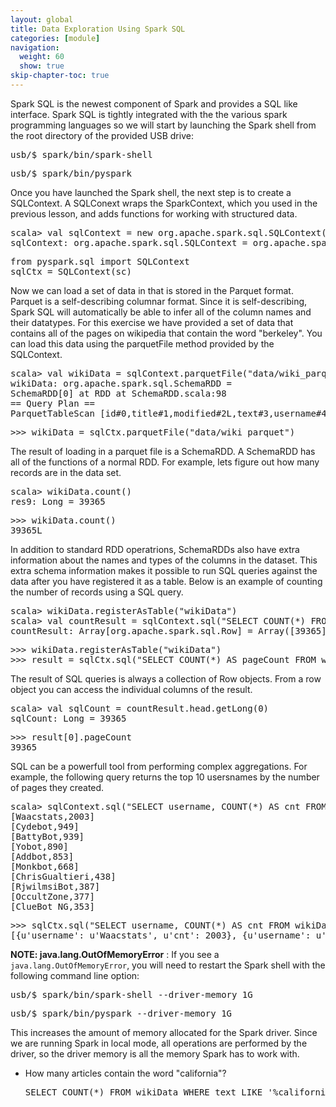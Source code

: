 ```yaml
---
layout: global
title: Data Exploration Using Spark SQL
categories: [module]
navigation:
  weight: 60
  show: true
skip-chapter-toc: true
---
```


Spark SQL is the newest component of Spark and provides a SQL like interface.
Spark SQL is tightly integrated with the the various spark programming languages 
so we will start by launching the Spark shell from the root directory of the provided USB drive:

<div class="codetabs">
<div data-lang="scala" markdown="1">
<pre class="prettyprint lang-bsh">
usb/$ spark/bin/spark-shell</pre>
</div>
<div data-lang="python" markdown="1">
<pre class="prettyprint lang-bsh">
usb/$ spark/bin/pyspark</pre>
</div>
</div>


Once you have launched the Spark shell, the next step is to create a SQLContext.  A SQLConext wraps the SparkContext, which you used in the previous lesson, and adds functions for working with structured data.

<div class="codetabs">
<div data-lang="scala" markdown="1">
<pre class="prettyprint lang-bsh">
scala> val sqlContext = new org.apache.spark.sql.SQLContext(sc)
sqlContext: org.apache.spark.sql.SQLContext = org.apache.spark.sql.SQLContext@52955821
</pre>
</div>
<div data-lang="python" markdown="1">
<pre class="prettyprint lang-bsh">
from pyspark.sql import SQLContext
sqlCtx = SQLContext(sc)</pre>
</div>
</div>

Now we can load a set of data in that is stored in the Parquet format.  Parquet is a self-describing columnar format.  Since it is self-describing, Spark SQL will automatically be able to infer all of the column names and their datatypes.  For this exercise we have provided a set of data that contains all of the pages on wikipedia that contain the word "berkeley".  You can load this data using the parquetFile method provided by the SQLContext.

<div class="codetabs">
<div data-lang="scala" markdown="1">
<pre class="prettyprint lang-bsh">
scala> val wikiData = sqlContext.parquetFile("data/wiki_parquet")
wikiData: org.apache.spark.sql.SchemaRDD = 
SchemaRDD[0] at RDD at SchemaRDD.scala:98
== Query Plan ==
ParquetTableScan [id#0,title#1,modified#2L,text#3,username#4], (ParquetRelation data/wiki_parquet), []
</pre>
</div>
<div data-lang="python" markdown="1">
<pre class="prettyprint lang-bsh">
>>> wikiData = sqlCtx.parquetFile("data/wiki_parquet")
</pre>
</div>
</div>

The result of loading in a parquet file is a SchemaRDD.  A SchemaRDD has all of the functions of a normal RDD.  For example, lets figure out how many records are in the data set.

<div class="codetabs">
<div data-lang="scala" markdown="1">
<pre class="prettyprint lang-bsh">
scala> wikiData.count()
res9: Long = 39365
</pre>
</div>
<div data-lang="python" markdown="1">
<pre class="prettyprint lang-bsh">
>>> wikiData.count()
39365L
</pre>
</div>
</div>

In addition to standard RDD operatrions, SchemaRDDs also have extra information about the names and types of the columns in the dataset.  This extra schema information makes it possible to run SQL queries against the data after you have registered it as a table.  Below is an example of counting the number of records using a SQL query.

<div class="codetabs">
<div data-lang="scala" markdown="1">
<pre class="prettyprint lang-bsh">
scala> wikiData.registerAsTable("wikiData")
scala> val countResult = sqlContext.sql("SELECT COUNT(*) FROM wikiData").collect()
countResult: Array[org.apache.spark.sql.Row] = Array([39365])
</pre>
</div>
<div data-lang="python" markdown="1">
<pre class="prettyprint lang-bsh">
>>> wikiData.registerAsTable("wikiData")
>>> result = sqlCtx.sql("SELECT COUNT(*) AS pageCount FROM wikiData").collect()
</pre>
</div>
</div>

The result of SQL queries is always a collection of Row objects.  From a row object you can access the individual columns of the result.

<div class="codetabs">
<div data-lang="scala" markdown="1">
<pre class="prettyprint lang-bsh">
scala> val sqlCount = countResult.head.getLong(0)
sqlCount: Long = 39365
</pre>
</div>
<div data-lang="python" markdown="1">
<pre class="prettyprint lang-bsh">
>>> result[0].pageCount
39365</pre>
</div>
</div>

SQL can be a powerfull tool from performing complex aggregations.  For example, the following query returns the top 10 usersnames by the number of pages they created.

<div class="codetabs">
<div data-lang="scala" markdown="1">
<pre class="prettyprint lang-bsh">
scala> sqlContext.sql("SELECT username, COUNT(*) AS cnt FROM wikiData WHERE username <> '' GROUP BY username ORDER BY cnt DESC LIMIT 10").collect().foreach(println)
[Waacstats,2003]
[Cydebot,949]
[BattyBot,939]
[Yobot,890]
[Addbot,853]
[Monkbot,668]
[ChrisGualtieri,438]
[RjwilmsiBot,387]
[OccultZone,377]
[ClueBot NG,353]
</pre>
</div>
<div data-lang="python" markdown="1">
<pre class="prettyprint lang-bsh">
>>> sqlCtx.sql("SELECT username, COUNT(*) AS cnt FROM wikiData WHERE username <> '' GROUP BY username ORDER BY cnt DESC LIMIT 10").collect()
[{u'username': u'Waacstats', u'cnt': 2003}, {u'username': u'Cydebot', u'cnt': 949}, {u'username': u'BattyBot', u'cnt': 939}, {u'username': u'Yobot', u'cnt': 890}, {u'username': u'Addbot', u'cnt': 853}, {u'username': u'Monkbot', u'cnt': 668}, {u'username': u'ChrisGualtieri', u'cnt': 438}, {u'username': u'RjwilmsiBot', u'cnt': 387}, {u'username': u'OccultZone', u'cnt': 377}, {u'username': u'ClueBot NG', u'cnt': 353}]</pre>
</div>
</div>

__NOTE: java.lang.OutOfMemoryError__ : If you see a `java.lang.OutOfMemoryError`, you will need to restart the Spark shell with the following command line option:

<div class="codetabs">
<div data-lang="scala" markdown="1">
<pre class="prettyprint lang-bsh">
usb/$ spark/bin/spark-shell --driver-memory 1G</pre>
</div>
<div data-lang="python" markdown="1">
<pre class="prettyprint lang-bsh">
usb/$ spark/bin/pyspark --driver-memory 1G</pre>
</div>
</div>

This increases the amount of memory allocated for the Spark driver. Since we are running Spark in local mode, all operations are performed by the driver, so the driver memory is all the memory Spark has to work with.

- How many articles contain the word "california"?

   <div class="solution" markdown="1">
   <pre class="prettyprint lang-sql">SELECT COUNT(*) FROM wikiData WHERE text LIKE '%california%'</pre>
   </div>
